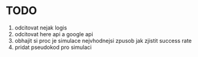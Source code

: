# TODO
1. odcitovat nejak logis
1. odcitovat here api a google api
1. obhajit si proc je simulace nejvhodnejsi zpusob jak zjistit success rate
1. pridat pseudokod pro simulaci
